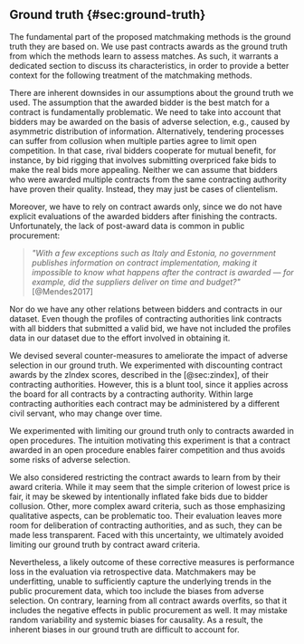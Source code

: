 ## Ground truth {#sec:ground-truth}

The fundamental part of the proposed matchmaking methods is the ground truth they are based on.
We use past contracts awards as the ground truth from which the methods learn to assess matches.
As such, it warrants a dedicated section to discuss its characteristics, in order to provide a better context for the following treatment of the matchmaking methods. 

There are inherent downsides in our assumptions about the ground truth we used.
The assumption that the awarded bidder is the best match for a contract is fundamentally problematic.
We need to take into account that bidders may be awarded on the basis of adverse selection, e.g., caused by asymmetric distribution of information.
Alternatively, tendering processes can suffer from collusion when multiple parties agree to limit open competition.
In that case, rival bidders cooperate for mutual benefit, for instance, by bid rigging that involves submitting overpriced fake bids to make the real bids more appealing.
Neither we can assume that bidders who were awarded multiple contracts from the same contracting authority have proven their quality.
Instead, they may just be cases of clientelism.

Moreover, we have to rely on contract awards only, since we do not have explicit evaluations of the awarded bidders after finishing the contracts.
Unfortunately, the lack of post-award data is common in public procurement:

> *"With a few exceptions such as Italy and Estonia, no government publishes information on contract implementation, making it impossible to know what happens after the contract is awarded — for example, did the suppliers deliver on time and budget?"* [@Mendes2017]

Nor do we have any other relations between bidders and contracts in our dataset.
Even though the profiles of contracting authorities link contracts with all bidders that submitted a valid bid, we have not included the profiles data in our dataset due to the effort involved in obtaining it.

<!--
Cartels are explicit collusion agreements.
A close problem: monopoly

Can we identify "bad" bidders? Do they exhibit certain patterns that we can recognize in the data?
(Perhaps we can use data from ÚOHS. However, Sbírka rozhodnutí by ÚOHS is not machine readable.)

What we have is this: Similar contracts are usually awarded to these bidders.

Matchmaking can therefore serve only as pre-filtering.
The problem with filtering is that it potentially leaves relevant bidders behind, so that we cannot say that the bias will be dealt with by manual screening of the matches.

Since learning from contracts awarded in the past is the fundamental part of our machine learning approach, the key question is this: Is the bias severe enough to make it better to avoid learning from past contracts?

Nevertheless, how can matchmaking work without learning from the awarded contracts? Can it only employ similarity-based retrieval?
-->

We devised several counter-measures to ameliorate the impact of adverse selection in our ground truth.
We experimented with discounting contract awards by the zIndex scores, described in the [@sec:zindex], of their contracting authorities.
However, this is a blunt tool, since it applies across the board for all contracts by a contracting authority.
Within large contracting authorities each contract may be administered by a different civil servant, who may change over time.

We experimented with limiting our ground truth only to contracts awarded in open procedures.
The intuition motivating this experiment is that a contract awarded in an open procedure enables fairer competition and thus avoids some risks of adverse selection.

We also considered restricting the contract awards to learn from by their award criteria.
While it may seem that the simple criterion of lowest price is fair, it may be skewed by intentionally inflated fake bids due to bidder collusion.
Other, more complex award criteria, such as those emphasizing qualitative aspects, can be problematic too.
Their evaluation leaves more room for deliberation of contracting authorities, and as such, they can be made less transparent.
Faced with this uncertainty, we ultimately avoided limiting our ground truth by contract award criteria.

Nevertheless, a likely outcome of these corrective measures is performance loss in the evaluation via retrospective data.
Matchmakers may be underfitting, unable to sufficiently capture the underlying trends in the public procurement data, which too include the biases from adverse selection.
On contrary, learning from all contract awards overfits, so that it includes the negative effects in public procurement as well.
It may mistake random variability and systemic biases for causality.
As a result, the inherent biases in our ground truth are difficult to account for.
